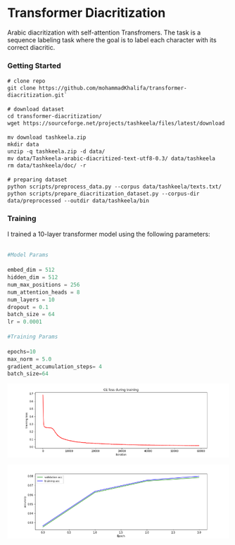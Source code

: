 # Transformer Diacritization
Arabic diacritization with self-attention Transfromers. The task is a sequence labeling task where the goal is to label each character with its correct diacritic.

### Getting Started

```
# clone repo
git clone https://github.com/mohammadKhalifa/transformer-diacritization.git`

# download dataset
cd transformer-diacritization/
wget https://sourceforge.net/projects/tashkeela/files/latest/download

mv download tashkeela.zip
mkdir data
unzip -q tashkeela.zip -d data/
mv data/Tashkeela-arabic-diacritized-text-utf8-0.3/ data/tashkeela 
rm data/tashkeela/doc/ -r 

# preparing dataset
python scripts/preprocess_data.py --corpus data/tashkeela/texts.txt/
python scripts/prepare_diacritization_dataset.py --corpus-dir data/preprocessed --outdir data/tashkeela/bin
```


### Training
I trained a 10-layer transformer model using the following parameters:

```python

#Model Params

embed_dim = 512
hidden_dim = 512
num_max_positions = 256
num_attention_heads = 8
num_layers = 10
dropout = 0.1
batch_size = 64
lr = 0.0001

#Training Params

epochs=10
max_norm = 5.0
gradient_accumulation_steps= 4
batch_size=64
```

![loss](figures/loss_epoch4.png)

![acc](figures/acc_epoch4.png)



